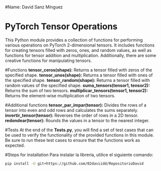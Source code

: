 #Name: David Sanz Mínguez

# PyTorch Tensor Operations
This Python module provides a collection of functions for performing various operations 
on PyTorch 2-dimensional tensors. 
It includes functions for creating tensors filled with zeros, ones, and random values, 
as well as functions for tensor addition and multiplication. 
Additionally, there are some creative functions for manipulating tensors.

#Functions
**tensor_ceros(shape):** Returns a tensor filled with zeros of the specified shape.
**tensor_unos(shape):** Returns a tensor filled with ones of the specified shape.
**tensor_random(shape):** Returns a tensor filled with random values of the specified shape.
**suma_tensors(tensor1, tensor2):** Returns the sum of two tensors.
**multiplicar_tensors(tensor1, tensor2):** Returns the element-wise multiplication of two tensors.

#Additional functions
**tensor_par_impar(tensor):** Divides the rows of a tensor into even and odd rows and calculates the sums separately.
**invertir_tensor(tensor):** Reverses the order of rows in a 2D tensor.
**redondear(tensor):** Rounds the values in a tensor to the nearest integer.

#Tests
At the end of the **Tests.py**, you will find a set of test cases that can be used to verify
the functionality of the provided functions in this module. 
Be sure to run these test cases to ensure that the functions work as expected.

#Steps for installation
Para instalar la librería, utilice el siguiente comando:
```bash
pip install -U git+https://github.com/02daviidd/RepositorioDavid

